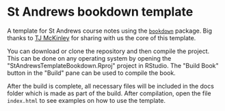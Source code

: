 # St Andrews bookdown template

A template for St Andrews course notes using the [`bookdown`](https://bookdown.org/yihui/bookdown/) package. 
Big thanks to [TJ McKinley](https://github.com/tjmckinley/RtutorialSkeleton) for sharing with us the core of this template. 

You can download or clone the repository and then compile the project. This can be done on any operating system by opening the "StAndrewsTemplateBookdown.Rproj" project in RStudio. The "Build Book" button in the "Build" pane can be used to compile the book.

After the build is complete, all necessary files will be included in the docs folder which is made as part of the build. After compilation, open the file `index.html` to see examples on how to use the template.
